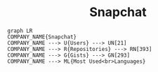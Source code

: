 <h1 align="center">Snapchat</h1>

```mermaid
graph LR
COMPANY_NAME{Snapchat}
COMPANY_NAME ---> U{Users} ---> UN[21]
COMPANY_NAME ---> R{Repositories} ---> RN[393]
COMPANY_NAME ---> G{Gists} ---> GN[293]
COMPANY_NAME ---> ML{Most Used<br>Languages}
```

